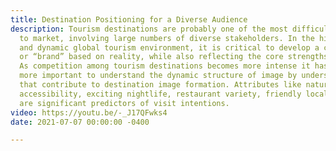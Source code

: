 ```yaml
---
title: Destination Positioning for a Diverse Audience
description: Tourism destinations are probably one of the most difficult “products”
  to market, involving large numbers of diverse stakeholders. In the highly competitive
  and dynamic global tourism environment, it is critical to develop a clear identity,
  or “brand” based on reality, while also reflecting the core strengths and “personality”.
  As competition among tourism destinations becomes more intense it has become increasingly
  more important to understand the dynamic structure of image by understanding elements
  that contribute to destination image formation. Attributes like natural resources,
  accessibility, exciting nightlife, restaurant variety, friendly locals, and safety,
  are significant predictors of visit intentions.
video: https://youtu.be/-_J17QFwks4
date: 2021-07-07 00:00:00 -0400

---
```

